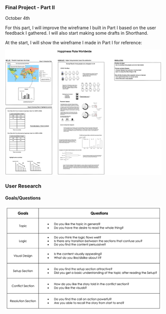 ### Final Project - Part II

October 4th 

For this part, I will improve the wireframe I built in Part I based on the user feedback I gathered. I will also start making some drafts in Shorthand.

At the start, I will show the wireframe I made in Part I for reference:

![Part 1 Sketch](Pictures/Final-Project-Sketch.png)

### User Research

#### Goals/Questions
<img src="Pictures/Goals&Questions.png" alt="Goals & Questions" width="600"/>